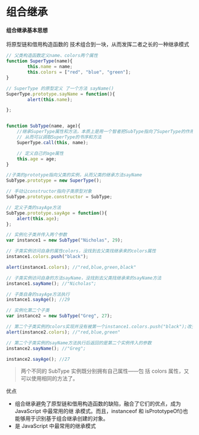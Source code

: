 组合继承
====

#### 组合继承基本思想
将原型链和借用构造函数的 技术组合到一块，从而发挥二者之长的一种继承模式

```javascript
// 父类构造函数定义name、colors两个属性
function SuperType(name){
        this.name = name;
        this.colors = ["red", "blue", "green"];
}

// SuperType 的原型定义 了一个方法 sayName()
SuperType.prototype.sayName = function(){
        alert(this.name);

};


function SubType(name, age){
    //继承SuperType属性和方法，本质上是用一个智者把SubType指向了SuperType的作用于
    // 从而可以调取SuperType的书序和方法
    SuperType.call(this, name);

    // 定义自己的age属性
    this.age = age;
}

//子类的prototype指向父类的实例，从而父类的继承方法sayName
SubType.prototype = new SuperType();

// 手动让constructor指向子类原型对象
SubType.prototype.constructor = SubType;

// 定义子类的sayAge方法
SubType.prototype.sayAge = function(){
    alert(this.age);
};

// 实例化子类并传入两个参数
var instance1 = new SubType("Nicholas", 29);

// 子类实例访问自身的属性colors，没找到去父类找继承来的colors属性
instance1.colors.push("black");

alert(instance1.colors); //"red,blue,green,black"

// 子类实例访问自身的方法sayName，没找到去父类找继承来的sayName方法
instance1.sayName(); //"Nicholas";

// 子类自身的sayAge方法执行
instance1.sayAge(); //29

// 实例化第二个子类
var instance2 = new SubType("Greg", 27);

// 第二个子类实例的colors实现并没有被第一个instance1.colors.push("black");改变
alert(instance2.colors); //"red,blue,green"

// 第二个子类实例的sayName方法执行后返回的是第二个实例传入的参数
instance2.sayName(); //"Greg";

instance2.sayAge(); //27
```
> 两个不同的 SubType 实例既分别拥有自己属性——包 括 colors 属性，又可以使用相同的方法了。

优点

- 组合继承避免了原型链和借用构造函数的缺陷，融合了它们的优点，成为 JavaScript 中最常用的继 承模式。而且，instanceof 和 isPrototypeOf()也能够用于识别基于组合继承创建的对象。
- 是 JavaScript 中最常用的继承模式

